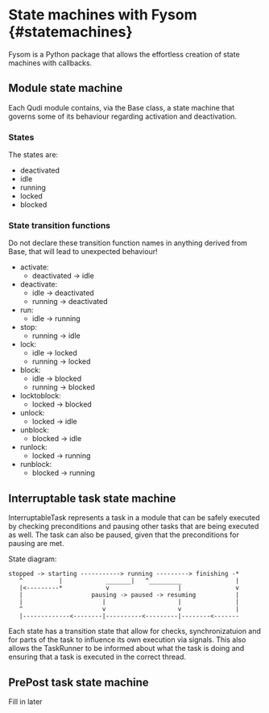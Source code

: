 # State machines with Fysom {#statemachines}

Fysom is a Python package that allows the effortless creation of state machines with callbacks.

## Module state machine

Each Qudi module contains, via the Base class, a state machine that governs some of its behaviour
regarding activation and deactivation.

### States
The states are:

* deactivated
* idle
* running
* locked
* blocked

### State transition functions

Do not declare these transition function names in anything derived from Base, that will lead to 
unexpected behaviour!

* activate:    
  * deactivated -> idle
* deactivate:
  * idle -> deactivated
  * running -> deactivated
* run:
  * idle -> running
* stop:
  * running -> idle
* lock:
  * idle -> locked
  * running -> locked
* block:
  * idle -> blocked
  * running -> blocked
* locktoblock:
  * locked -> blocked
* unlock:
  * locked -> idle
* unblock:
  * blocked -> idle
* runlock:
  * locked -> running
* runblock:
  * blocked -> running

## Interruptable task state machine


InterruptableTask represents a task in a module that can be safely executed by checking preconditions
and pausing other tasks that are being executed as well.
The task can also be paused, given that the preconditions for pausing are met.

State diagram:

~~~~~~~~~~~~~
stopped -> starting -----------> running ---------> finishing -*
   ^          |            _______|   ^_________               |
   |<---------*            v                   |               v
   |                   pausing -> paused -> resuming           |
   |                      |                    |               |
   ^                      v                    v               |
   |-------------<--------|----------<---------|--------<-------
~~~~~~~~~~~~~

Each state has a transition state that allow for checks, synchronizatuion and for parts of the task
to influence its own execution via signals.
This also allows the TaskRunner to be informed about what the task is doing and ensuring that a task
is executed in the correct thread.

## PrePost task state machine

Fill in later

